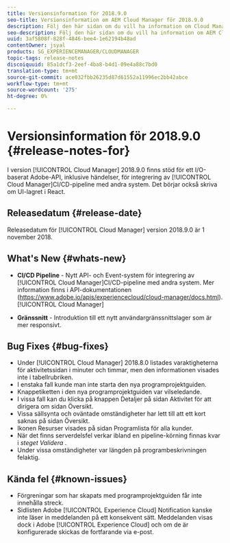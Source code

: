 ```yaml
---
title: Versionsinformation för 2018.9.0
seo-title: Versionsinformation om AEM Cloud Manager för 2018.9.0
description: Följ den här sidan om du vill ha information om Cloud Manager version 2018.9.0.
seo-description: Följ den här sidan om du vill ha information om AEM Cloud Manager version 2018.9.0.
uuid: 3af5808f-828f-4846-bee4-1e62194b48ad
contentOwner: jsyal
products: SG_EXPERIENCEMANAGER/CLOUDMANAGER
topic-tags: release-notes
discoiquuid: 85a1dcf3-2eef-4ba8-b4d1-09e4a88c7bd0
translation-type: tm+mt
source-git-commit: ace032fbb26235d87d61552a11996ec2bb42abce
workflow-type: tm+mt
source-wordcount: '275'
ht-degree: 0%

---
```



# Versionsinformation för 2018.9.0 {#release-notes-for}

I version [!UICONTROL Cloud Manager] 2018.9.0 finns stöd för ett I/O-baserat Adobe-API, inklusive händelser, för integrering av [!UICONTROL Cloud Manager]CI/CD-pipeline med andra system. Det börjar också skriva om UI-lagret i React.

## Releasedatum {#release-date}

Releasedatum för [!UICONTROL Cloud Manager] version 2018.9.0 är 1 november 2018.

## What&#39;s New {#whats-new}

* **CI/CD Pipeline** - Nytt API- och Event-system för integrering av [!UICONTROL Cloud Manager]CI/CD-pipeline med andra system. Mer information finns i API-dokumentationen (https://www.adobe.io/apis/experiencecloud/cloud-manager/docs.html). [!UICONTROL Cloud Manager]

* **Gränssnitt** - Introduktion till ett nytt användargränssnittslager som är mer responsivt.

## Bug Fixes {#bug-fixes}

* Under [!UICONTROL Cloud Manager] 2018.8.0 listades varaktigheterna för aktivitetssidan i minuter och timmar, men den informationen visades inte i tabellrubriken.
* I enstaka fall kunde man inte starta den nya programprojektguiden.
* Knappetiketten i den nya programprojektguiden var vilseledande.
* I vissa fall kan du klicka på knappen Detaljer på sidan Aktivitet för att dirigera om sidan Översikt.
* Vissa sällsynta och oväntade omständigheter har lett till att ett kort saknas på sidan Översikt.
* Ikonen Resurser visades på sidan Programlista för alla kunder.
* När det finns serverdelsfel verkar ibland en pipeline-körning finnas kvar i *steget Validera* .
* Under vissa omständigheter var längden på programbeskrivningen felaktig.

## Kända fel {#known-issues}

* Förgreningar som har skapats med programprojektguiden får inte innehålla streck.
* Sidlisten Adobe [!UICONTROL Experience Cloud] Notification kanske inte läser in meddelanden på ett konsekvent sätt. Meddelanden visas dock i Adobe [!UICONTROL Experience Cloud] och om de är konfigurerade skickas de fortfarande via e-post.

